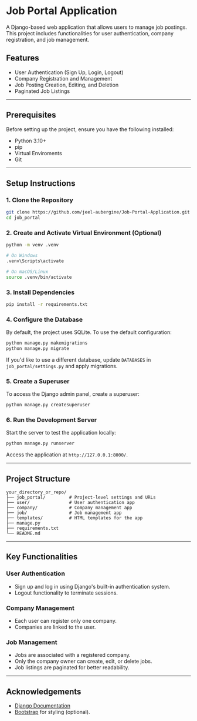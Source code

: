 # Job Portal Application

A Django-based web application that allows users to manage job postings. This project includes functionalities for user authentication, company registration, and job management.

## Features
- User Authentication (Sign Up, Login, Logout)
- Company Registration and Management
- Job Posting Creation, Editing, and Deletion
- Paginated Job Listings

---

## Prerequisites

Before setting up the project, ensure you have the following installed:

- Python 3.10+
- pip
- Virtual Enviroments
- Git

---

## Setup Instructions

### 1. Clone the Repository

```bash
git clone https://github.com/jeel-aubergine/Job-Portal-Application.git
cd job_portal
```

### 2. Create and Activate Virtual Environment (Optional)

```bash
python -m venv .venv

# On Windows
.venv\Scripts\activate

# On macOS/Linux
source .venv/bin/activate
```

### 3. Install Dependencies

```bash
pip install -r requirements.txt
```

### 4. Configure the Database

By default, the project uses SQLite. To use the default configuration:

```bash
python manage.py makemigrations
python manage.py migrate
```

If you'd like to use a different database, update `DATABASES` in `job_portal/settings.py` and apply migrations.

### 5. Create a Superuser

To access the Django admin panel, create a superuser:

```bash
python manage.py createsuperuser
```

### 6. Run the Development Server

Start the server to test the application locally:

```bash
python manage.py runserver
```

Access the application at `http://127.0.0.1:8000/`.

---

## Project Structure

```plaintext
your_directory_or_repo/
├── job_portal/         # Project-level settings and URLs
├── user/               # User authentication app
├── company/            # Company management app
├── job/                # Job management app
├── templates/          # HTML templates for the app
├── manage.py           
├── requirements.txt   
└── README.md          
```

---

## Key Functionalities

### User Authentication
- Sign up and log in using Django's built-in authentication system.
- Logout functionality to terminate sessions.

### Company Management
- Each user can register only one company.
- Companies are linked to the user.

### Job Management
- Jobs are associated with a registered company.
- Only the company owner can create, edit, or delete jobs.
- Job listings are paginated for better readability.

---

## Acknowledgements

- [Django Documentation](https://docs.djangoproject.com/)
- [Bootstrap](https://getbootstrap.com/) for styling (optional).
